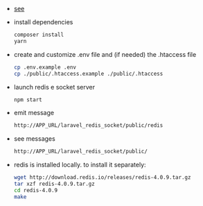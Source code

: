 - [see](https://laracasts.com/series/real-time-laravel-with-socket-io/episodes/1)


 - install dependencies
     ```sh
     composer install
     yarn
     ```
 - create and customize .env file and (if needed) the .htaccess file
     ```sh
     cp .env.example .env
     cp ./public/.htaccess.example ./public/.htaccess
     ```
 - launch redis e socket server
     ```sh
     npm start
     ```
 - emit message
     ```sh
     http://APP_URL/laravel_redis_socket/public/redis
     ```
 - see messages
     ```sh
     http://APP_URL/laravel_redis_socket/public/
     ```

- redis is installed locally. to install it separately:
     ```sh
    wget http://download.redis.io/releases/redis-4.0.9.tar.gz
    tar xzf redis-4.0.9.tar.gz
    cd redis-4.0.9
    make
     ```